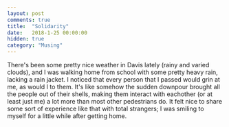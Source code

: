 ```yaml
---
layout: post
comments: true
title:  "Solidarity"
date:   2018-1-25 00:00:00
hidden: true
category: "Musing"
---
```


There's been some pretty nice weather in Davis lately (rainy and varied clouds), and I was walking home from school with some pretty heavy rain, lacking a rain jacket. I noticed that every person that I passed would grin at me, as would I to them. It's like somehow the sudden downpour brought all the people out of their shells, making them interact with eachother (or at least just me) a lot more than most other pedestrians do. It felt nice to share some sort of experience like that with total strangers; I was smiling to myself for a little while after getting home.
